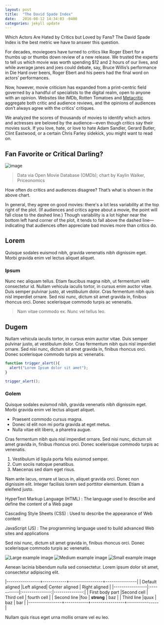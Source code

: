 ```yaml
---
layout: post
title:  "The David Spade Index"
date:   2016-08-12 14:34:03 -0400
categories: jekyll update
---
```


<p class="lead">Which Actors Are Hated by Critics but Loved by Fans? The David Spade Index is the best metric we have to answer this question.</p>

For decades, moviegoers have turned to critics like Roger Ebert for a thumbs up or thumbs down review of a new release. We trusted the experts to tell us which movie was worth spending $12 and 2 hours of our lives, and while average janes and joes could debate, say, Bruce Willis’s performance in Die Hard over beers, Roger Ebert and his peers had the final word on actors’ performances. 

Now, however, movie criticism has expanded from a print-centric field governed by a handful of specialists to the digital realm, open to anyone with an opinion. Websites like IMDb, Rotten Tomatoes and [Metacritic](http://www.metacritic.com/) aggregate both critic and audience reviews, and the opinions of audiences don’t always agree with the critics’ critiques.

We analyzed the scores of thousands of movies to identify which actors and actresses are beloved by the audience—even though critics say their movies suck. If you love, hate, or love to hate Adam Sandler, Gerard Butler, Clint Eastwood, or a certain Chris Farley sidekick, you might want to read on. 

## Fan Favorite or Critical Darling?
![image](http://pix-media.s3.amazonaws.com/blog/1196/movies_scatter_movies_2.png)

> Data via Open Movie Database (OMDb); chart by Kaylin Walker, Priceonomics

How often do critics and audiences disagree? That’s what is shown in the above chart.

In general, they agree on good movies: there's a lot less variability at the top right of the plot. (If audiences and critics agree about a movie, the point will fall close to the dashed line.) Though variability is a lot higher near the bottom left hand corner of the plot, it tends to fall above the dashed line—indicating that audiences often appreciate bad movies more than critics do. 


## Lorem
Quisque sodales euismod nibh, gravida venenatis nibh dignissim eget. Morbi gravida enim vel lectus aliquet aliquet.

### Ipsum
Nunc nec aliquam tellus. Etiam faucibus magna nibh, ut fermentum velit consectetur id. Nullam vehicula iaculis tortor, in cursus enim auctor vitae. Duis semper pulvinar justo, at vestibulum dolor. Cras fermentum nibh quis nisl imperdiet ornare. Sed nisi nunc, dictum sit amet gravida in, finibus rhoncus orci. Donec scelerisque commodo turpis ac venenatis.

> Nam vitae commodo ex. Nunc vel tellus leo.

## Dugem
Nullam vehicula iaculis tortor, in cursus enim auctor vitae. Duis semper pulvinar justo, at vestibulum dolor. Cras fermentum nibh quis nisl imperdiet ornare. Sed nisi nunc, dictum sit amet gravida in, finibus rhoncus orci. Donec scelerisque commodo turpis ac venenatis.

``` javascript
function trigger_alert(){
  alert("Lorem Ipsum dolor sit amet");
}

trigger_alert();
```

### Golem
Quisque sodales euismod nibh, gravida venenatis nibh dignissim eget. Morbi gravida enim vel lectus aliquet aliquet.

* Praesent commodo cursus magna.
* Donec id elit non mi porta gravida at eget metus.
* Nulla vitae elit libero, a pharetra augue.

Cras fermentum nibh quis nisl imperdiet ornare. Sed nisi nunc, dictum sit amet gravida in, finibus rhoncus orci. Donec scelerisque commodo turpis ac venenatis.

1. Vestibulum id ligula porta felis euismod semper.
2. Cum sociis natoque penatibus.
3. Maecenas sed diam eget risus.

Nam ante lacus, ornare ut lacus in, aliquet gravida orci. Donec non dignissim elit. Integer facilisis lorem sed porttitor elementum. Etiam a eleifend justo.

HyperText Markup Language (HTML)
: The language used to describe and define the content of a Web page

Cascading Style Sheets (CSS)
: Used to describe the appearance of Web content

JavaScript (JS)
: The programming language used to build advanced Web sites and applications

Sed nisi nunc, dictum sit amet gravida in, finibus rhoncus orci. Donec scelerisque commodo turpis ac venenatis.

![Large example image](http://placehold.it/800x400 "Large example image")
![Medium example image](http://placehold.it/400x200 "Medium example image")
![Small example image](http://placehold.it/200x200 "Small example image")

Aenean lacinia bibendum nulla sed consectetur. Lorem ipsum dolor sit amet, consectetur adipiscing elit.

|-----------------+------------+-----------------+----------------|
| Default aligned |Left aligned| Center aligned  | Right aligned  |
|-----------------|:-----------|:---------------:|---------------:|
| First body part |Second cell | Third cell      | fourth cell    |
| Second line     |foo         | **strong**      | baz            |
| Third line      |quux        | baz             | bar            |
|-----------------+------------+-----------------+----------------|

Nullam quis risus eget urna mollis ornare vel eu leo.
